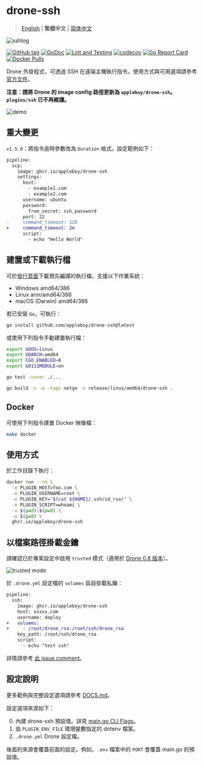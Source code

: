 # drone-ssh

> [English](./README.md) | **繁體中文** | [简体中文](./README.zh-cn.md)

![sshlog](images/ssh.png)

<!-- 圖片說明：SSH 日誌畫面，圖片內容與原文相同 -->

[![GitHub tag](https://img.shields.io/github/tag/appleboy/drone-ssh.svg)](https://github.com/appleboy/drone-ssh/releases)
[![GoDoc](https://godoc.org/github.com/appleboy/drone-ssh?status.svg)](https://godoc.org/github.com/appleboy/drone-ssh)
[![Lint and Testing](https://github.com/appleboy/drone-ssh/actions/workflows/testing.yml/badge.svg?branch=master)](https://github.com/appleboy/drone-ssh/actions/workflows/testing.yml)
[![codecov](https://codecov.io/gh/appleboy/drone-ssh/branch/master/graph/badge.svg)](https://codecov.io/gh/appleboy/drone-ssh)
[![Go Report Card](https://goreportcard.com/badge/github.com/appleboy/drone-ssh)](https://goreportcard.com/report/github.com/appleboy/drone-ssh)
[![Docker Pulls](https://img.shields.io/docker/pulls/appleboy/drone-ssh.svg)](https://hub.docker.com/r/appleboy/drone-ssh/)

Drone 外掛程式，可透過 SSH 在遠端主機執行指令。使用方式與可用選項請參考[官方文件](http://plugins.drone.io/appleboy/drone-ssh/)。

**注意：請將 Drone 的 image config 路徑更新為 `appleboy/drone-ssh`。`plugins/ssh` 已不再維護。**

![demo](./images/demo2017.05.10.gif)

<!-- 圖片說明：SSH 指令執行示意動畫，內容與原文相同 -->

## 重大變更

`v1.5.0`：將指令逾時參數改為 `Duration` 格式。設定範例如下：

```diff
pipeline:
  scp:
    image: ghcr.io/appleboy/drone-ssh
    settings:
      host:
        - example1.com
        - example2.com
      username: ubuntu
      password:
        from_secret: ssh_password
      port: 22
-     command_timeout: 120
+     command_timeout: 2m
      script:
        - echo "Hello World"
```

## 建置或下載執行檔

可於[發行頁面](https://github.com/appleboy/drone-ssh/releases)下載預先編譯的執行檔，支援以下作業系統：

- Windows amd64/386
- Linux arm/amd64/386
- macOS (Darwin) amd64/386

若已安裝 `Go`，可執行：

```sh
go install github.com/appleboy/drone-ssh@latest
```

或使用下列指令手動建置執行檔：

```sh
export GOOS=linux
export GOARCH=amd64
export CGO_ENABLED=0
export GO111MODULE=on

go test -cover ./...

go build -v -a -tags netgo -o release/linux/amd64/drone-ssh .
```

## Docker

可使用下列指令建置 Docker 映像檔：

```sh
make docker
```

## 使用方式

於工作目錄下執行：

```sh
docker run --rm \
  -e PLUGIN_HOST=foo.com \
  -e PLUGIN_USERNAME=root \
  -e PLUGIN_KEY="$(cat ${HOME}/.ssh/id_rsa)" \
  -e PLUGIN_SCRIPT=whoami \
  -v $(pwd):$(pwd) \
  -w $(pwd) \
  ghcr.io/appleboy/drone-ssh
```

## 以檔案路徑掛載金鑰

請確認已於專案設定中啟用 `trusted` 模式（適用於 [Drone 0.8 版本](https://0-8-0.docs.drone.io/)）。

![trusted mode](./images/trust.png)

於 `.drone.yml` 設定檔的 `volumes` 區段掛載私鑰：

```diff
pipeline:
  ssh:
    image: ghcr.io/appleboy/drone-ssh
    host: xxxxx.com
    username: deploy
+   volumes:
+     - /root/drone_rsa:/root/ssh/drone_rsa
    key_path: /root/ssh/drone_rsa
    script:
      - echo "test ssh"
```

詳情請參考 [此 issue comment](https://github.com/appleboy/drone-ssh/issues/51#issuecomment-336732928)。

## 設定說明

更多範例與完整設定選項請參考 [DOCS.md](./DOCS.md)。

設定選項來源如下：

0. 內建 drone-ssh 預設值。詳見 [main.go CLI Flags](https://github.com/appleboy/drone-ssh/blob/6d9d6acc6aef1f9166118c6ba8bd214d3a582bdb/main.go#L39)。
1. 由 `PLUGIN_ENV_FILE` 環境變數指定的 dotenv 檔案。
2. `.drone.yml` Drone 設定檔。

後面的來源會覆蓋前面的設定。例如，`.env` 檔案中的 `PORT` 會覆蓋 main.go 的預設值。
